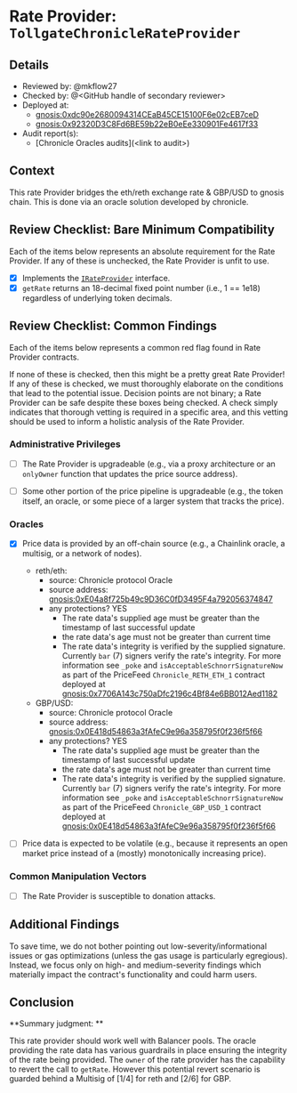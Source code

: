# Rate Provider: `TollgateChronicleRateProvider`

## Details
- Reviewed by: @mkflow27
- Checked by: @\<GitHub handle of secondary reviewer\>
- Deployed at:
    - [gnosis:0xdc90e2680094314CEaB45CE15100F6e02cEB7ceD](https://gnosisscan.io/address/0xdc90e2680094314ceab45ce15100f6e02ceb7ced#code)
    - [gnosis:0x92320D3C8Fd6BE59b22eB0eEe330901Fe4617f33](https://gnosisscan.io/address/0x92320D3C8Fd6BE59b22eB0eEe330901Fe4617f33#code)
- Audit report(s):
    - [Chronicle Oracles audits](\<link to audit\>)

## Context
This rate Provider bridges the eth/reth exchange rate & GBP/USD to gnosis chain. This is done via an oracle solution developed by chronicle. 

## Review Checklist: Bare Minimum Compatibility
Each of the items below represents an absolute requirement for the Rate Provider. If any of these is unchecked, the Rate Provider is unfit to use.

- [x] Implements the [`IRateProvider`](https://github.com/balancer/balancer-v2-monorepo/blob/bc3b3fee6e13e01d2efe610ed8118fdb74dfc1f2/pkg/interfaces/contracts/pool-utils/IRateProvider.sol) interface.
- [x] `getRate` returns an 18-decimal fixed point number (i.e., 1 == 1e18) regardless of underlying token decimals.

## Review Checklist: Common Findings
Each of the items below represents a common red flag found in Rate Provider contracts.

If none of these is checked, then this might be a pretty great Rate Provider! If any of these is checked, we must thoroughly elaborate on the conditions that lead to the potential issue. Decision points are not binary; a Rate Provider can be safe despite these boxes being checked. A check simply indicates that thorough vetting is required in a specific area, and this vetting should be used to inform a holistic analysis of the Rate Provider.

### Administrative Privileges
- [ ] The Rate Provider is upgradeable (e.g., via a proxy architecture or an `onlyOwner` function that updates the price source address).

- [ ] Some other portion of the price pipeline is upgradeable (e.g., the token itself, an oracle, or some piece of a larger system that tracks the price).

### Oracles
- [x] Price data is provided by an off-chain source (e.g., a Chainlink oracle, a multisig, or a network of nodes).
    - reth/eth:
        - source: Chronicle protocol Oracle
        - source address: [gnosis:0xE04a8f725b49c9D36C0fD3495F4a792056374847](https://gnosisscan.io/address/0xe04a8f725b49c9d36c0fd3495f4a792056374847)
        - any protections? YES
            - The rate data's supplied age must be greater than the timestamp of last successful update
            - the rate data's age must not be greater than current time
            - The rate data's integrity is verified by the supplied signature. Currently `bar` (7) signers verify the rate's integrity. For more information see `_poke` and `isAcceptableSchnorrSignatureNow` as part of the PriceFeed `Chronicle_RETH_ETH_1` contract deployed at [gnosis:0x7706A143c750aDfc2196c4Bf84e6BB012Aed1182](https://gnosisscan.io/address/0x7706a143c750adfc2196c4bf84e6bb012aed1182#code)
    - GBP/USD:
        - source: Chronicle protocol Oracle
        - source address: [gnosis:0x0E418d54863a3fAfeC9e96a358795f0f236f5f66](https://gnosisscan.io/address/0x0E418d54863a3fAfeC9e96a358795f0f236f5f66)
        - any protections? YES
            - The rate data's supplied age must be greater than the timestamp of last successful update
            - the rate data's age must not be greater than current time
            - The rate data's integrity is verified by the supplied signature. Currently `bar` (7) signers verify the rate's integrity. For more information see `_poke` and `isAcceptableSchnorrSignatureNow` as part of the PriceFeed `Chronicle_GBP_USD_1` contract deployed at [gnosis:0x0E418d54863a3fAfeC9e96a358795f0f236f5f66](https://gnosisscan.io/address/0x0E418d54863a3fAfeC9e96a358795f0f236f5f66#code)

- [ ] Price data is expected to be volatile (e.g., because it represents an open market price instead of a (mostly) monotonically increasing price).

### Common Manipulation Vectors
- [ ] The Rate Provider is susceptible to donation attacks.

## Additional Findings
To save time, we do not bother pointing out low-severity/informational issues or gas optimizations (unless the gas usage is particularly egregious). Instead, we focus only on high- and medium-severity findings which materially impact the contract's functionality and could harm users.


## Conclusion
**Summary judgment: **

This rate provider should work well with Balancer pools. The oracle providing the rate data has various guardrails in place ensuring the integrity of the rate being provided. The `owner` of the rate provider has the capability to revert the call to `getRate`. However this potential revert scenario is guarded behind a Multisig of [1/4] for reth and [2/6] for GBP.
